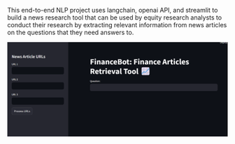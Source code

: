 This end-to-end NLP project uses langchain, openai API, and streamlit to build a news research tool that can be used by equity research analysts to conduct their research by extracting relevant information from news articles on the questions that they need answers to.

![alt text](image.png)
